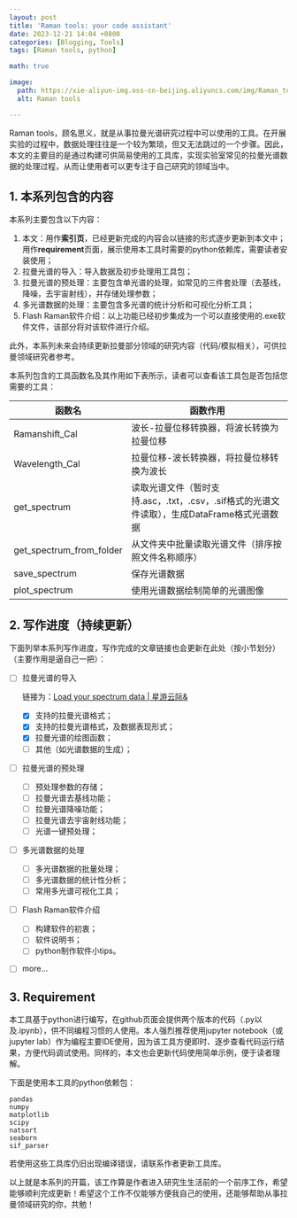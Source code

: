 ```yaml
---
layout: post
title: 'Raman tools: your code assistant'
date: 2023-12-21 14:04 +0800
categories: [Blogging, Tools]
tags: [Raman tools, python]

math: true

image:
  path: https://xie-aliyun-img.oss-cn-beijing.aliyuncs.com/img/Raman_tools_0.jpg
  alt: Raman tools

---
```




Raman tools，顾名思义，就是从事拉曼光谱研究过程中可以使用的工具。在开展实验的过程中，数据处理往往是一个较为繁琐，但又无法跳过的一个步骤。因此，本文的主要目的是通过构建可供简易使用的工具库，实现实验室常见的拉曼光谱数据的处理过程，从而让使用者可以更专注于自己研究的领域当中。

## 1. 本系列包含的内容

本系列主要包含以下内容：

1. 本文：用作**索引页**，已经更新完成的内容会以链接的形式逐步更新到本文中；用作**requirement**页面，展示使用本工具时需要的python依赖库，需要读者安装使用；
2. 拉曼光谱的导入：导入数据及初步处理用工具包；
3. 拉曼光谱的预处理：主要包含单光谱的处理，如常见的三件套处理（去基线，降噪，去宇宙射线），并存储处理参数；
4. 多光谱数据的处理：主要包含多光谱的统计分析和可视化分析工具；
5. Flash Raman软件介绍：以上功能已经初步集成为一个可以直接使用的.exe软件文件，该部分将对该软件进行介绍。

此外，本系列未来会持续更新拉曼部分领域的研究内容（代码/模拟相关），可供拉曼领域研究者参考。

本系列包含的工具函数名及其作用如下表所示，读者可以查看该工具包是否包括您需要的工具：

| 函数名                   | 函数作用                                                     |
| ------------------------ | ------------------------------------------------------------ |
| Ramanshift_Cal           | 波长-拉曼位移转换器，将波长转换为拉曼位移                    |
| Wavelength_Cal           | 拉曼位移-波长转换器，将拉曼位移转换为波长                    |
| get_spectrum             | 读取光谱文件（暂时支持.asc，.txt，.csv，.sif格式的光谱文件读取），生成DataFrame格式光谱数据 |
| get_spectrum_from_folder | 从文件夹中批量读取光谱文件（排序按照文件名称顺序）           |
| save_spectrum            | 保存光谱数据                                                 |
| plot_spectrum            | 使用光谱数据绘制简单的光谱图像                               |

## 2. 写作进度（持续更新）

下面列举本系列写作进度，写作完成的文章链接也会更新在此处（按小节划分）（主要作用是逼自己一把）：

- [ ] 拉曼光谱的导入

  链接为：[Load your spectrum data | 星游云际& ](https://xiehaoqiang.github.io/posts/load-your-spectrum-data/)

  - [x] 支持的拉曼光谱格式；
  - [x] 支持的拉曼光谱格式，及数据表现形式；
  - [x] 拉曼光谱的绘图函数；
  - [ ] 其他（如光谱数据的生成）；

- [ ] 拉曼光谱的预处理
  - [ ] 预处理参数的存储；
  - [ ] 拉曼光谱去基线功能；
  - [ ] 拉曼光谱降噪功能；
  - [ ] 拉曼光谱去宇宙射线功能；
  - [ ] 光谱一键预处理；
  
- [ ] 多光谱数据的处理
  - [ ] 多光谱数据的批量处理；
  - [ ] 多光谱数据的统计性分析；
  - [ ] 常用多光谱可视化工具；
  
- [ ] Flash Raman软件介绍
  - [ ] 构建软件的初衷；
  - [ ] 软件说明书；
  - [ ] python制作软件小tips。
  
- [ ] more...

## 3. Requirement

本工具基于python进行编写，在github页面会提供两个版本的代码（.py以及.ipynb），供不同编程习惯的人使用。本人强烈推荐使用jupyter notebook（或jupyter lab）作为编程主要IDE使用，因为该工具方便即时、逐步查看代码运行结果，方便代码调试使用。同样的，本文也会更新代码使用简单示例，便于读者理解。

下面是使用本工具的python依赖包：

```
pandas
numpy
matplotlib
scipy
natsort
seaborn
sif_parser
```

若使用这些工具库仍旧出现编译错误，请联系作者更新工具库。



以上就是本系列的开篇，该工作算是作者进入研究生生活前的一个前序工作，希望能够顺利完成更新！希望这个工作不仅能够方便我自己的使用，还能够帮助从事拉曼领域研究的你，共勉！
